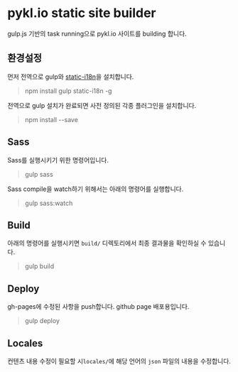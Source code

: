 # pykl.io static site builder

gulp.js 기반의 task running으로 pykl.io 사이트를 building 합니다.

## 환경설정
먼저 전역으로 gulp와 [static-i18n](https://www.npmjs.com/package/static-i18n)을 설치합니다.
> npm install gulp static-i18n -g

전역으로 gulp 설치가 완료되면 사전 정의된 각종 플러그인을 설치합니다.
> npm install --save

## Sass
Sass를 실행시키기 위한 명령어입니다.
> gulp sass

Sass compile을 watch하기 위해서는 아래의 명령어를 실행합니다.
> gulp sass:watch

## Build
아래의 명령어를 실행시키면 `build/` 디렉토리에서 최종 결과물을 확인하실 수 있습니다.
> gulp build

## Deploy
gh-pages에 수정된 사항을 push합니다. github page 배포용입니다.
> gulp deploy

## Locales
컨텐츠 내용 수정이 필요할 시`locales/`에 해당 언어의 `json` 파일의 내용을 수정합니다.